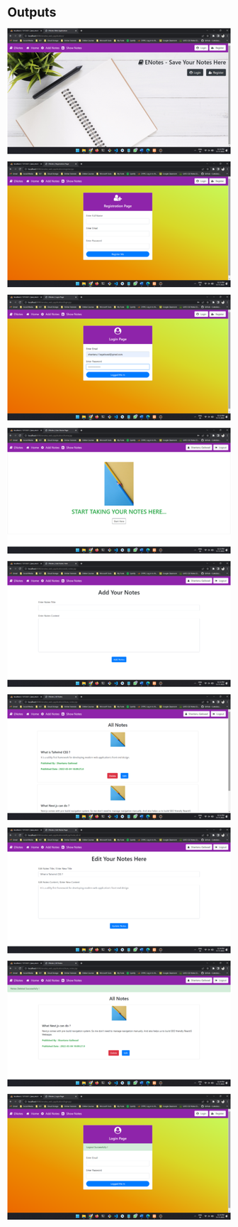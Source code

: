 # Outputs
![](https://github.com/gaikwadshantanu12/enotes_web_application/blob/master/src/main/webapp/files_images/outputs/1.png)

![](https://github.com/gaikwadshantanu12/enotes_web_application/blob/master/src/main/webapp/files_images/outputs/2.png)

![](https://github.com/gaikwadshantanu12/enotes_web_application/blob/master/src/main/webapp/files_images/outputs/3.png)

![](https://github.com/gaikwadshantanu12/enotes_web_application/blob/master/src/main/webapp/files_images/outputs/4.png)

![](https://github.com/gaikwadshantanu12/enotes_web_application/blob/master/src/main/webapp/files_images/outputs/5.png)

![](https://github.com/gaikwadshantanu12/enotes_web_application/blob/master/src/main/webapp/files_images/outputs/6.png)

![](https://github.com/gaikwadshantanu12/enotes_web_application/blob/master/src/main/webapp/files_images/outputs/7.png)

![](https://github.com/gaikwadshantanu12/enotes_web_application/blob/master/src/main/webapp/files_images/outputs/8.png)

![](https://github.com/gaikwadshantanu12/enotes_web_application/blob/master/src/main/webapp/files_images/outputs/9.png)
